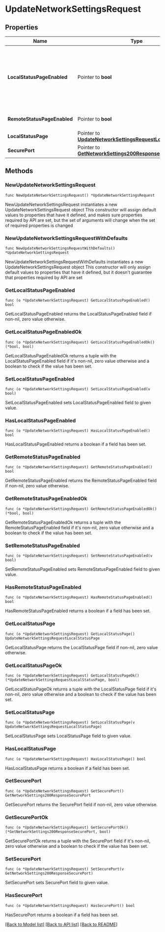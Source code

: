 # UpdateNetworkSettingsRequest

## Properties

Name | Type | Description | Notes
------------ | ------------- | ------------- | -------------
**LocalStatusPageEnabled** | Pointer to **bool** | Enables / disables the local device status pages (&lt;a target&#x3D;&#39;_blank&#39; href&#x3D;&#39;http://my.meraki.com/&#39;&gt;my.meraki.com, &lt;/a&gt;&lt;a target&#x3D;&#39;_blank&#39; href&#x3D;&#39;http://ap.meraki.com/&#39;&gt;ap.meraki.com, &lt;/a&gt;&lt;a target&#x3D;&#39;_blank&#39; href&#x3D;&#39;http://switch.meraki.com/&#39;&gt;switch.meraki.com, &lt;/a&gt;&lt;a target&#x3D;&#39;_blank&#39; href&#x3D;&#39;http://wired.meraki.com/&#39;&gt;wired.meraki.com&lt;/a&gt;). Optional (defaults to false) | [optional] 
**RemoteStatusPageEnabled** | Pointer to **bool** | Enables / disables access to the device status page (&lt;a target&#x3D;&#39;_blank&#39;&gt;http://[device&#39;s LAN IP])&lt;/a&gt;. Optional. Can only be set if localStatusPageEnabled is set to true | [optional] 
**LocalStatusPage** | Pointer to [**UpdateNetworkSettingsRequestLocalStatusPage**](UpdateNetworkSettingsRequestLocalStatusPage.md) |  | [optional] 
**SecurePort** | Pointer to [**GetNetworkSettings200ResponseSecurePort**](GetNetworkSettings200ResponseSecurePort.md) |  | [optional] 

## Methods

### NewUpdateNetworkSettingsRequest

`func NewUpdateNetworkSettingsRequest() *UpdateNetworkSettingsRequest`

NewUpdateNetworkSettingsRequest instantiates a new UpdateNetworkSettingsRequest object
This constructor will assign default values to properties that have it defined,
and makes sure properties required by API are set, but the set of arguments
will change when the set of required properties is changed

### NewUpdateNetworkSettingsRequestWithDefaults

`func NewUpdateNetworkSettingsRequestWithDefaults() *UpdateNetworkSettingsRequest`

NewUpdateNetworkSettingsRequestWithDefaults instantiates a new UpdateNetworkSettingsRequest object
This constructor will only assign default values to properties that have it defined,
but it doesn't guarantee that properties required by API are set

### GetLocalStatusPageEnabled

`func (o *UpdateNetworkSettingsRequest) GetLocalStatusPageEnabled() bool`

GetLocalStatusPageEnabled returns the LocalStatusPageEnabled field if non-nil, zero value otherwise.

### GetLocalStatusPageEnabledOk

`func (o *UpdateNetworkSettingsRequest) GetLocalStatusPageEnabledOk() (*bool, bool)`

GetLocalStatusPageEnabledOk returns a tuple with the LocalStatusPageEnabled field if it's non-nil, zero value otherwise
and a boolean to check if the value has been set.

### SetLocalStatusPageEnabled

`func (o *UpdateNetworkSettingsRequest) SetLocalStatusPageEnabled(v bool)`

SetLocalStatusPageEnabled sets LocalStatusPageEnabled field to given value.

### HasLocalStatusPageEnabled

`func (o *UpdateNetworkSettingsRequest) HasLocalStatusPageEnabled() bool`

HasLocalStatusPageEnabled returns a boolean if a field has been set.

### GetRemoteStatusPageEnabled

`func (o *UpdateNetworkSettingsRequest) GetRemoteStatusPageEnabled() bool`

GetRemoteStatusPageEnabled returns the RemoteStatusPageEnabled field if non-nil, zero value otherwise.

### GetRemoteStatusPageEnabledOk

`func (o *UpdateNetworkSettingsRequest) GetRemoteStatusPageEnabledOk() (*bool, bool)`

GetRemoteStatusPageEnabledOk returns a tuple with the RemoteStatusPageEnabled field if it's non-nil, zero value otherwise
and a boolean to check if the value has been set.

### SetRemoteStatusPageEnabled

`func (o *UpdateNetworkSettingsRequest) SetRemoteStatusPageEnabled(v bool)`

SetRemoteStatusPageEnabled sets RemoteStatusPageEnabled field to given value.

### HasRemoteStatusPageEnabled

`func (o *UpdateNetworkSettingsRequest) HasRemoteStatusPageEnabled() bool`

HasRemoteStatusPageEnabled returns a boolean if a field has been set.

### GetLocalStatusPage

`func (o *UpdateNetworkSettingsRequest) GetLocalStatusPage() UpdateNetworkSettingsRequestLocalStatusPage`

GetLocalStatusPage returns the LocalStatusPage field if non-nil, zero value otherwise.

### GetLocalStatusPageOk

`func (o *UpdateNetworkSettingsRequest) GetLocalStatusPageOk() (*UpdateNetworkSettingsRequestLocalStatusPage, bool)`

GetLocalStatusPageOk returns a tuple with the LocalStatusPage field if it's non-nil, zero value otherwise
and a boolean to check if the value has been set.

### SetLocalStatusPage

`func (o *UpdateNetworkSettingsRequest) SetLocalStatusPage(v UpdateNetworkSettingsRequestLocalStatusPage)`

SetLocalStatusPage sets LocalStatusPage field to given value.

### HasLocalStatusPage

`func (o *UpdateNetworkSettingsRequest) HasLocalStatusPage() bool`

HasLocalStatusPage returns a boolean if a field has been set.

### GetSecurePort

`func (o *UpdateNetworkSettingsRequest) GetSecurePort() GetNetworkSettings200ResponseSecurePort`

GetSecurePort returns the SecurePort field if non-nil, zero value otherwise.

### GetSecurePortOk

`func (o *UpdateNetworkSettingsRequest) GetSecurePortOk() (*GetNetworkSettings200ResponseSecurePort, bool)`

GetSecurePortOk returns a tuple with the SecurePort field if it's non-nil, zero value otherwise
and a boolean to check if the value has been set.

### SetSecurePort

`func (o *UpdateNetworkSettingsRequest) SetSecurePort(v GetNetworkSettings200ResponseSecurePort)`

SetSecurePort sets SecurePort field to given value.

### HasSecurePort

`func (o *UpdateNetworkSettingsRequest) HasSecurePort() bool`

HasSecurePort returns a boolean if a field has been set.


[[Back to Model list]](../README.md#documentation-for-models) [[Back to API list]](../README.md#documentation-for-api-endpoints) [[Back to README]](../README.md)


